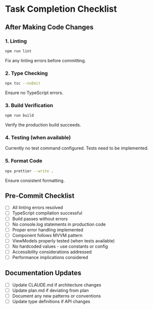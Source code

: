 # Task Completion Checklist

## After Making Code Changes

### 1. Linting
```bash
npm run lint
```
Fix any linting errors before committing.

### 2. Type Checking
```bash
npx tsc --noEmit
```
Ensure no TypeScript errors.

### 3. Build Verification
```bash
npm run build
```
Verify the production build succeeds.

### 4. Testing (when available)
Currently no test command configured. Tests need to be implemented.

### 5. Format Code
```bash
npx prettier --write .
```
Ensure consistent formatting.

## Pre-Commit Checklist
- [ ] All linting errors resolved
- [ ] TypeScript compilation successful
- [ ] Build passes without errors
- [ ] No console.log statements in production code
- [ ] Proper error handling implemented
- [ ] Component follows MVVM pattern
- [ ] ViewModels properly tested (when tests available)
- [ ] No hardcoded values - use constants or config
- [ ] Accessibility considerations addressed
- [ ] Performance implications considered

## Documentation Updates
- [ ] Update CLAUDE.md if architecture changes
- [ ] Update plan.md if deviating from plan
- [ ] Document any new patterns or conventions
- [ ] Update type definitions if API changes
